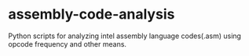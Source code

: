# assembly-code-analysis
Python scripts for analyzing intel assembly language codes(.asm) using opcode frequency and other means.
